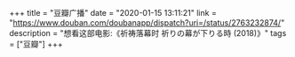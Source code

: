 +++
title = "豆瓣广播"
date = "2020-01-15 13:11:21"
link = "https://www.douban.com/doubanapp/dispatch?uri=/status/2763232874/"
description = "想看这部电影:《祈祷落幕时 祈りの幕が下りる時‎ (2018)》"
tags = ["豆瓣"]
+++
